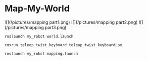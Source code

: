# Map-My-World
![](/pictures/mapping part1.png)
![](/pictures/mapping part2.png)
![](/pictures/mapping part3.png)
```
roslaunch my_robot world.launch
```

```
rosrun teleop_twist_keyboard teleop_twist_keyboard.py
```

```
roslaunch my_robot mapping.launch
```
